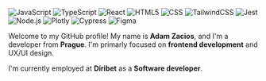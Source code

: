 <p>
  <img alt="JavaScript" src="https://img.shields.io/badge/javascript-%23323330.svg?style=flat&logo=javascript&logoColor=%23F7DF1" >
  <img alt="TypeScript" src="https://img.shields.io/badge/typescript-%23007ACC.svg?style=flat&logo=typescript&logoColor=white" >
  <img alt="React" src="https://img.shields.io/badge/react-%2320232a.svg?style=flat&logo=react&logoColor=%2361DAFB" >
  <img alt="HTML5" src="https://img.shields.io/badge/html5-%23E34F26.svg?style=flat&logo=html5&logoColor=white" >
  <img alt="CSS" src="https://img.shields.io/badge/css3-%231572B6.svg?style=flat&logo=css&logoColor=white" >
  <img alt="TailwindCSS" src="https://img.shields.io/badge/tailwindcss-%2338B2AC.svg?style=flat&logo=tailwind-css&logoColor=white" >
  <img alt="Jest" src="https://img.shields.io/badge/Jest-%2315c213.svg?style=flat&logo=jest&logoColor=white" >
  <img alt="Node.js" src="https://img.shields.io/badge/nodejs-%23417e38.svg?style=flat&logo=nodedotjs&logoColor=white" >
  <img alt="Plotly" src="https://img.shields.io/badge/Plotly-%2320293d.svg?style=flat&logo=plotly&logoColor=white" >
  <img alt="Cypress" src="https://img.shields.io/badge/Cypress-%23A3E7CB.svg?style=flat&logo=cypress&logoColor=white" >
  <img alt="Figma" src="https://img.shields.io/badge/figma-%23F24E1E.svg?style=flat&logo=figma&logoColor=white" >
</p>


Welcome to my GitHub profile! My name is **Adam Zacios**, and I'm a developer from **Prague**. I'm primarly focused on **frontend development** and UX/UI design. 

I'm currently employed at **Diribet** as a **Software developer**.
